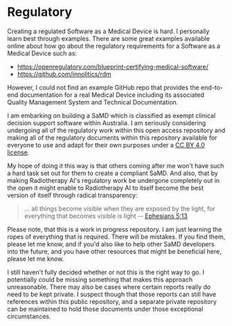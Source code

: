# Regulatory

Creating a regulated Software as a Medical Device is hard. I personally learn
best through examples. There are some great examples available online about how
go about the regulatory requirements for a Software as a Medical Device such
as:

- https://openregulatory.com/blueprint-certifying-medical-software/
- https://github.com/innolitics/rdm

However, I could not find an example GitHub repo that provides the end-to-end
documentation for a real Medical Device including its associated Quality
Management System and Technical Documentation.

I am embarking on building a SaMD which is classified as exempt clinical
decision support software within Australia. I am seriously considering
undergoing all of the regulatory work within this open access repository and
making all of the regulatory documents within this repository available for
everyone to use and adapt for their own purposes under a [CC BY 4.0
license](https://github.com/RadiotherapyAI/regulatory/blob/main/LICENSE).

My hope of doing it this way is that others coming after me won't have such a
hard task set out for them to create a compliant SaMD. And also, that by making
Radiotherapy AI's regulatory work be undergone completely out in the open it
might enable to Radiotherapy AI to itself become the best version of itself
through radical transparency:

> ... all things become visible when they are exposed by the light, for
> everything that becomes visible is light -- [Ephesians
> 5:13](https://www.biblewebapp.com/study/?v1=EP5_13)

Please note, that this is a work in progress repository. I am just learning the
ropes of everything that is required. There will be mistakes. If you find them,
please let me know, and if you'd also like to help other SaMD developers into
the future, and you have other resources that might be beneficial here, please
let me know.

I still haven't fully decided whether or not this is the right way to go. I
potentially could be missing something that makes this approach unreasonable.
There may also be cases where certain reports really do need to be kept
private. I suspect though that those reports can still have references within
this public repository, and a separate private repository can be maintained to
hold those documents under those exceptional circumstances.
